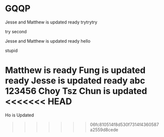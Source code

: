 # GQQP


Jesse and Matthew is updated ready  trytrytry

try second

Jesse and Matthew is updated ready hello
		
stupid

Matthew is ready
Fung is updated ready
Jesse is updated ready
abc
123456
Choy Tsz Chun is updated
<<<<<<< HEAD
=======

Ho is Updated

>>>>>>> 06fc810514f8d530f7314f4360587a2559d8cede
